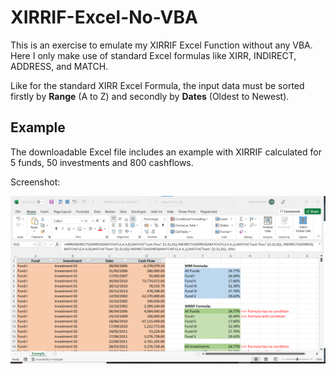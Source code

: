 # XIRRIF-Excel-No-VBA
This is an exercise to emulate my XIRRIF Excel Function without any VBA. Here I only make use of standard Excel formulas like XIRR, INDIRECT, ADDRESS, and MATCH.

Like for the standard XIRR Excel Formula, the input data must be sorted firstly by **Range** (A to Z) and secondly by **Dates** (Oldest to Newest).


## Example
The downloadable Excel file includes an example with XIRRIF calculated for 5 funds, 50 investments and 800 cashflows.


Screenshot:

![Screenshot-Example-1](/assets/Screenshot-Example.png)

